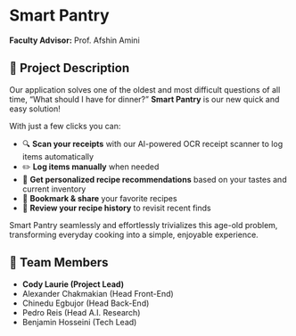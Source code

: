 # Smart Pantry

**Faculty Advisor:** Prof. Afshin Amini

## 📝 Project Description

Our application solves one of the oldest and most difficult questions of all time, “What should I have for dinner?” **Smart Pantry** is our new quick and easy solution!  

With just a few clicks you can:

- 🔍 **Scan your receipts** with our AI-powered OCR receipt scanner to log items automatically  
- ✏️ **Log items manually** when needed  
- 🍲 **Get personalized recipe recommendations** based on your tastes and current inventory  
- 📌 **Bookmark & share** your favorite recipes  
- 📜 **Review your recipe history** to revisit recent finds  

Smart Pantry seamlessly and effortlessly trivializes this age-old problem, transforming everyday cooking into a simple, enjoyable experience.

## 👥 Team Members
- **Cody Laurie (Project Lead)**  
- Alexander Chakmakian (Head Front-End)
- Chinedu Egbujor (Head Back-End)
- Pedro Reis (Head A.I. Research)
- Benjamin Hosseini (Tech Lead)
